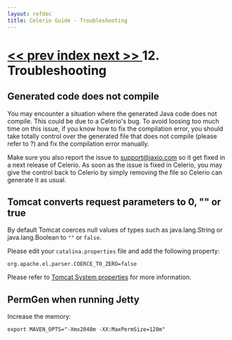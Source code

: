 ```yaml
---
layout: refdoc
title: Celerio Guide - Troubleshooting
---
```

[ << prev ](templates.html) [ index ](index.html) [ next >> ](miscellaneous.html)
12. Troubleshooting
===================

Generated code does not compile
-------------------------------

You may encounter a situation where the generated Java code does not
compile. This could be due to a Celerio's bug. To avoid loosing too much
time on this issue, if you know how to fix the compilation error, you
should take totally control over the generated file that does not
compile (please refer to ?) and fix the compilation error manually.

Make sure you also report the issue to <support@jaxio.com> so it get
fixed in a next release of Celerio. As soon as the issue is fixed in
Celerio, you may give the control back to Celerio by simply removing the
file so Celerio can generate it as usual.

Tomcat converts request parameters to 0, "" or true
---------------------------------------------------

By default Tomcat coerces null values of types such as java.lang.String
or java.lang.Boolean to `""` or `false`.

Please edit your `catalina.properties` file and add the following
property:

	org.apache.el.parser.COERCE_TO_ZERO=false

Please refer to [Tomcat System
properties](http://tomcat.apache.org/tomcat-6.0-doc/config/systemprops.html)
for more information.

PermGen when running Jetty
--------------------------

Increase the memory:

	export MAVEN_OPTS="-Xmx2048m -XX:MaxPermSize=128m"
 
